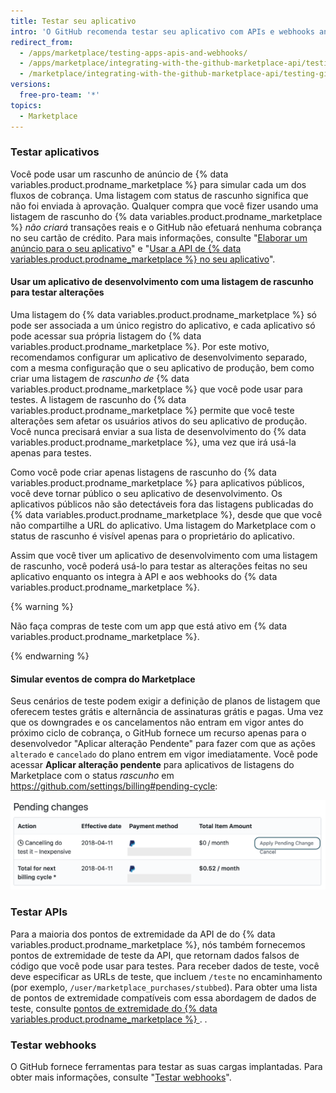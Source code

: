 ```yaml
---
title: Testar seu aplicativo
intro: 'O GitHub recomenda testar seu aplicativo com APIs e webhooks antes de enviar sua listagem para o {% data variables.product.prodname_marketplace %}, para que você possa oferecer uma experiência ideal para os clientes. Antes que um especialista em integração aprove seu aplicativo, ele deverá tratar adequadamente os fluxos de cobrança.'
redirect_from:
  - /apps/marketplace/testing-apps-apis-and-webhooks/
  - /apps/marketplace/integrating-with-the-github-marketplace-api/testing-github-marketplace-apps/
  - /marketplace/integrating-with-the-github-marketplace-api/testing-github-marketplace-apps
versions:
  free-pro-team: '*'
topics:
  - Marketplace
---
```




### Testar aplicativos

Você pode usar um rascunho de anúncio de {% data variables.product.prodname_marketplace %} para simular cada um dos fluxos de cobrança. Uma listagem com status de rascunho significa que não foi enviada à aprovação. Qualquer compra que você fizer usando uma listagem de rascunho do {% data variables.product.prodname_marketplace %} _não criará_ transações reais e o GitHub não efetuará nenhuma cobrança no seu cartão de crédito. Para mais informações, consulte "[Elaborar um anúncio para o seu aplicativo](/developers/github-marketplace/drafting-a-listing-for-your-app)" e "[Usar a API de {% data variables.product.prodname_marketplace %} no seu aplicativo](/developers/github-marketplace/using-the-github-marketplace-api-in-your-app)".

#### Usar um aplicativo de desenvolvimento com uma listagem de rascunho para testar alterações

Uma listagem do {% data variables.product.prodname_marketplace %} só pode ser associada a um único registro do aplicativo, e cada aplicativo só pode acessar sua própria listagem do {% data variables.product.prodname_marketplace %}. Por este motivo, recomendamos configurar um aplicativo de desenvolvimento separado, com a mesma configuração que o seu aplicativo de produção, bem como criar uma listagem de _rascunho de_ {% data variables.product.prodname_marketplace %} que você pode usar para testes. A listagem de rascunho do {% data variables.product.prodname_marketplace %} permite que você teste alterações sem afetar os usuários ativos do seu aplicativo de produção. Você nunca precisará enviar a sua lista de desenvolvimento do {% data variables.product.prodname_marketplace %}, uma vez que irá usá-la apenas para testes.

Como você pode criar apenas listagens de rascunho do {% data variables.product.prodname_marketplace %} para aplicativos públicos, você deve tornar público o seu aplicativo de desenvolvimento. Os aplicativos públicos não são detectáveis fora das listagens publicadas do {% data variables.product.prodname_marketplace %}, desde que que você não compartilhe a URL do aplicativo. Uma listagem do Marketplace com o status de rascunho é visível apenas para o proprietário do aplicativo.

Assim que você tiver um aplicativo de desenvolvimento com uma listagem de rascunho, você poderá usá-lo para testar as alterações feitas no seu aplicativo enquanto os integra à API e aos webhooks do {% data variables.product.prodname_marketplace %}.

{% warning %}

Não faça compras de teste com um app que está ativo em {% data variables.product.prodname_marketplace %}.

{% endwarning %}

#### Simular eventos de compra do Marketplace

Seus cenários de teste podem exigir a definição de planos de listagem que oferecem testes grátis e alternância de assinaturas grátis e pagas. Uma vez que os downgrades e os cancelamentos não entram em vigor antes do próximo ciclo de cobrança, o GitHub fornece um recurso apenas para o desenvolvedor "Aplicar alteração Pendente" para fazer com que as ações `alterado` e `cancelado` do plano entrem em vigor imediatamente. Você pode acessar **Aplicar alteração pendente** para aplicativos de listagens do Marketplace com o status _rascunho_ em https://github.com/settings/billing#pending-cycle:

![Aplicar alterações pendentes](/assets/images/github-apps/github-apps-apply-pending-changes.png)

### Testar APIs

Para a maioria dos pontos de extremidade da API de do {% data variables.product.prodname_marketplace %}, nós também fornecemos pontos de extremidade de teste da API, que retornam dados falsos de código que você pode usar para testes. Para receber dados de teste, você deve especificar as URLs de teste, que incluem `/teste` no encaminhamento (por exemplo, `/user/marketplace_purchases/stubbed`). Para obter uma lista de pontos de extremidade compatíveis com essa abordagem de dados de teste, consulte [pontos de extremidade do {% data variables.product.prodname_marketplace %} ](/rest/reference/apps#github-marketplace). .

### Testar webhooks

O GitHub fornece ferramentas para testar as suas cargas implantadas. Para obter mais informações, consulte "[Testar webhooks](/webhooks/testing/)".
